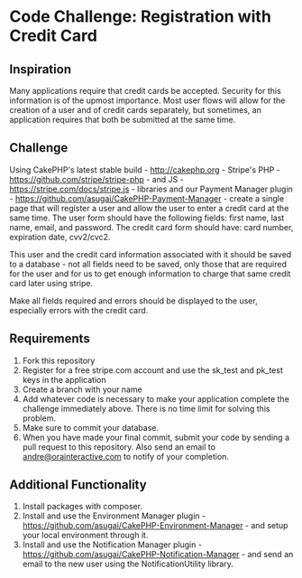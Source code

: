 Code Challenge: Registration with Credit Card
==================
## Inspiration
Many applications require that credit cards be accepted. Security for this information is of the upmost importance. Most user flows will allow for the creation of a user and of credit cards separately, but sometimes, an application requires that both be submitted at the same time.

## Challenge
Using CakePHP's latest stable build - http://cakephp.org - Stripe's PHP - https://github.com/stripe/stripe-php - and JS - https://stripe.com/docs/stripe.js - libraries and our Payment Manager plugin - https://github.com/asugai/CakePHP-Payment-Manager - create a single page that will register a user and allow the user to enter a credit card at the same time. The user form should have the following fields: first name, last name, email, and password. The credit card form should have: card number, expiration date, cvv2/cvc2.

This user and the credit card information associated with it should be saved to a database - not all fields need to be saved, only those that are required for the user and for us to get enough information to charge that same credit card later using stripe.

Make all fields required and errors should be displayed to the user, especially errors with the credit card.

## Requirements
1. Fork this repository
2. Register for a free stripe.com account and use the sk\_test and pk\_test keys in the application
2. Create a branch with your name
3. Add whatever code is necessary to make your application complete the challenge immediately above. There is no time limit for solving this problem.
4. Make sure to commit your database.
5. When you have made your final commit, submit your code by sending a pull request to this repository.  Also send an email to andre@orainteractive.com to notify of your completion.

## Additional Functionality
1. Install packages with composer.
2. Install and use the Environment Manager plugin - https://github.com/asugai/CakePHP-Environment-Manager - and setup your local environment through it.
3. Install and use the Notification Manager plugin - https://github.com/asugai/CakePHP-Notification-Manager - and send an email to the new user using the NotificationUtility library.
